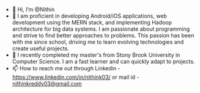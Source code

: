 - 👋 Hi, I’m @Nithin
- 👀 I am proficient in developing Android/iOS applications, web development using the MERN stack, and implementing Hadoop architecture for big data systems. I am passionate about programming and strive to find better approaches to problems. This passion has been with me since school, driving me to learn evolving technologies and create useful projects.
- 🌱 I recently completed my master's from Stony Brook University in Computer Science. I am a fast learner and can quickly adapt to projects.
- 📫 How to reach me out through Linkedin - https://www.linkedin.com/in/nithink03/ or mail id - nithinkreddy03@gmail.com
